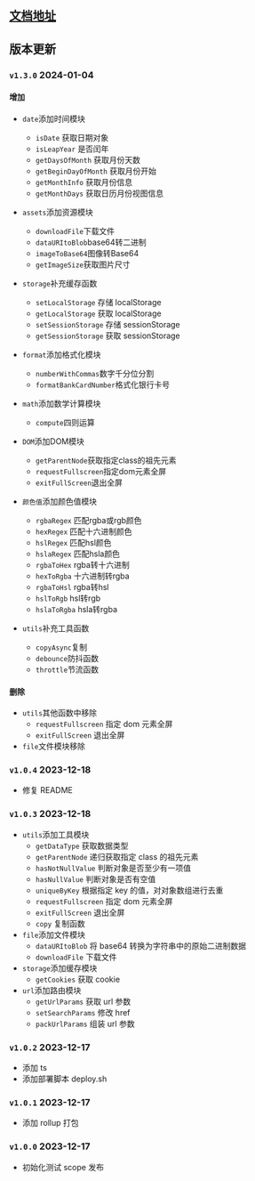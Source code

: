 <!-- ---
nav:
  title: 函数
  path: /utils/version

group:
  title: 版本更新
  order: 99999

title: 历史版本
toc: content
--- -->

## [文档地址](https://utils.mockdata.cn)

## 版本更新
### <code>v1.3.0</code> 2024-01-04
  #### 增加
  - <code>date</code>添加时间模块
    - <code>isDate</code> 获取日期对象
    - <code>isLeapYear</code> 是否闰年
    - <code>getDaysOfMonth</code> 获取月份天数
    - <code>getBeginDayOfMonth</code> 获取月份开始
    - <code>getMonthInfo</code> 获取月份信息
    - <code>getMonthDays</code> 获取日历月份视图信息
  - <code>assets</code>添加资源模块
    - <code>downloadFile</code>下载文件
    - <code>dataURItoBlob</code>base64转二进制
    - <code>imageToBase64</code>图像转Base64 
    - <code>getImageSize</code>获取图片尺寸

  - <code>storage</code>补充缓存函数
    - <code>setLocalStorage</code> 存储 localStorage
    - <code>getLocalStorage</code> 获取 localStorage
    - <code>setSessionStorage</code> 存储 sessionStorage
    - <code>getSessionStorage</code> 获取 sessionStorage

  - <code>format</code>添加格式化模块
    - <code>numberWithCommas</code>数字千分位分割
    - <code>formatBankCardNumber</code>格式化银行卡号

  - <code>math</code>添加数学计算模块
    - <code>compute</code>四则运算

  - <code>DOM</code>添加DOM模块
    - <code>getParentNode</code>获取指定class的祖先元素
    - <code>requestFullscreen</code>指定dom元素全屏
    - <code>exitFullScreen</code>退出全屏

  - <code>颜色值</code>添加颜色值模块
    - <code>rgbaRegex</code> 匹配rgba或rgb颜色
    - <code>hexRegex</code> 匹配十六进制颜色
    - <code>hslRegex</code> 匹配hsl颜色
    - <code>hslaRegex</code> 匹配hsla颜色
    - <code>rgbaToHex</code> rgba转十六进制
    - <code>hexToRgba</code> 十六进制转rgba
    - <code>rgbaToHsl</code> rgba转hsl
    - <code>hslToRgb</code> hsl转rgb
    - <code>hslaToRgba</code> hsla转rgba

  - <code>utils</code>补充工具函数
    - <code>copyAsync</code>复制
    - <code>debounce</code>防抖函数
    - <code>throttle</code>节流函数
 
  #### 删除

  - <code>utils</code>其他函数中移除
    - <code>requestFullscreen</code> 指定 dom 元素全屏
    - <code>exitFullScreen</code> 退出全屏
  - <code>file</code>文件模块移除
### <code>v1.0.4</code> 2023-12-18

- 修复 README

### <code>v1.0.3</code> 2023-12-18

- <code>utils</code>添加工具模块
  - <code>getDataType</code> 获取数据类型
  - <code>getParentNode</code> 递归获取指定 class 的祖先元素
  - <code>hasNotNullValue</code> 判断对象是否至少有一项值
  - <code>hasNullValue</code> 判断对象是否有空值
  - <code>uniqueByKey</code> 根据指定 key 的值，对对象数组进行去重
  - <code>requestFullscreen</code> 指定 dom 元素全屏
  - <code>exitFullScreen</code> 退出全屏
  - <code>copy</code> 复制函数
- <code>file</code>添加文件模块
  - <code>dataURItoBlob</code> 将 base64 转换为字符串中的原始二进制数据
  - <code>downloadFile</code> 下载文件
- <code>storage</code>添加缓存模块
  - <code>getCookies</code> 获取 cookie
- <code>url</code>添加路由模块
  - <code>getUrlParams</code> 获取 url 参数
  - <code>setSearchParams</code> 修改 href
  - <code>packUrlParams</code> 组装 url 参数

### <code>v1.0.2</code> 2023-12-17

- 添加 ts
- 添加部署脚本 deploy.sh

### <code>v1.0.1</code> 2023-12-17

- 添加 rollup 打包

### <code>v1.0.0</code> 2023-12-17

- 初始化测试 scope 发布
